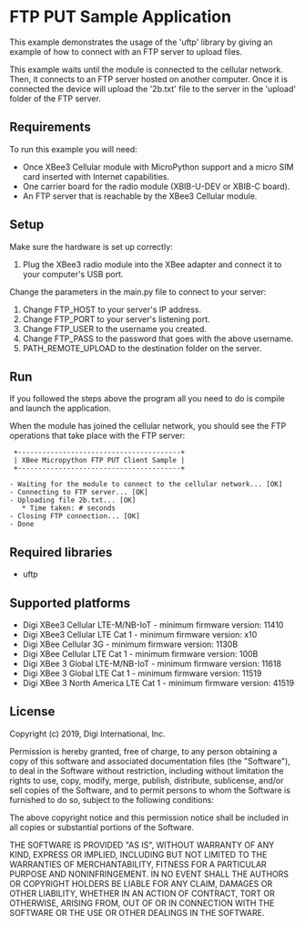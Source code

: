 FTP PUT Sample Application
===========================

This example demonstrates the usage of the 'uftp' library by giving an example
of how to connect with an FTP server to upload files.

This example waits until the module is connected to the cellular network. Then,
it connects to an FTP server hosted on another computer. Once it is connected
the device will upload the '2b.txt' file to the server in the 'upload' folder
of the FTP server.

Requirements
------------

To run this example you will need:

* Once XBee3 Cellular module with MicroPython support and a micro SIM card
  inserted with Internet capabilities.
* One carrier board for the radio module (XBIB-U-DEV or XBIB-C board).
* An FTP server that is reachable by the XBee3 Cellular module.

Setup
-----

Make sure the hardware is set up correctly:

1. Plug the XBee3 radio module into the XBee adapter and connect it to your
   computer's USB port.

Change the parameters in the main.py file to connect to your server:

1. Change FTP_HOST to your server's IP address.
2. Change FTP_PORT to your server's listening port.
3. Change FTP_USER to the username you created.
4. Change FTP_PASS to the password that goes with the above username.
5. PATH_REMOTE_UPLOAD to the destination folder on the server.

Run
---

If you followed the steps above the program all you need to do is compile and
launch the application.

When the module has joined the cellular network, you should see the FTP
operations that take place with the FTP server:

     +----------------------------------------+
     | XBee Micropython FTP PUT Client Sample |
     +----------------------------------------+

    - Waiting for the module to connect to the cellular network... [OK]
    - Connecting to FTP server... [OK]
    - Uploading file 2b.txt... [OK]
       * Time taken: # seconds
    - Closing FTP connection... [OK]
    - Done

Required libraries
------------------
* uftp

Supported platforms
-------------------
* Digi XBee3 Cellular LTE-M/NB-IoT - minimum firmware version: 11410
* Digi XBee3 Cellular LTE Cat 1 - minimum firmware version: x10
* Digi XBee Cellular 3G - minimum firmware version: 1130B
* Digi XBee Cellular LTE Cat 1 - minimum firmware version: 100B
* Digi XBee 3 Global LTE-M/NB-IoT - minimum firmware version: 11618
* Digi XBee 3 Global LTE Cat 1 - minimum firmware version: 11519
* Digi XBee 3 North America LTE Cat 1 - minimum firmware version: 41519

License
-------
Copyright (c) 2019, Digi International, Inc.

Permission is hereby granted, free of charge, to any person obtaining a copy of
this software and associated documentation files (the "Software"), to deal in
the Software without restriction, including without limitation the rights to
use, copy, modify, merge, publish, distribute, sublicense, and/or sell copies of
the Software, and to permit persons to whom the Software is furnished to do so,
subject to the following conditions:

The above copyright notice and this permission notice shall be included in all
copies or substantial portions of the Software.

THE SOFTWARE IS PROVIDED "AS IS", WITHOUT WARRANTY OF ANY KIND, EXPRESS OR
IMPLIED, INCLUDING BUT NOT LIMITED TO THE WARRANTIES OF MERCHANTABILITY,
FITNESS FOR A PARTICULAR PURPOSE AND NONINFRINGEMENT. IN NO EVENT SHALL THE
AUTHORS OR COPYRIGHT HOLDERS BE LIABLE FOR ANY CLAIM, DAMAGES OR OTHER LIABILITY,
WHETHER IN AN ACTION OF CONTRACT, TORT OR OTHERWISE, ARISING FROM, OUT OF OR
IN CONNECTION WITH THE SOFTWARE OR THE USE OR OTHER DEALINGS IN THE SOFTWARE.
